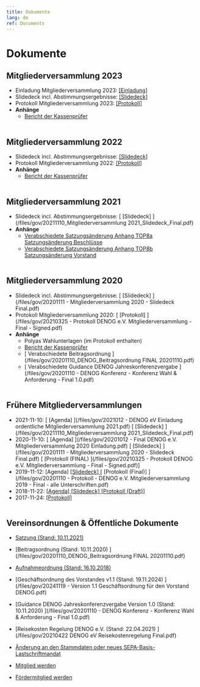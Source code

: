 ```yaml
---
title: Dokumente
lang: de
ref: Documents
---
```


# Dokumente

## Mitgliederversammlung 2023
- Einladung Mitgliederversammlung 2023: [ [Einladung] ](/files/gov/20231025_DENOGeV_Einladung_Mitgliederversammlung_2023.pdf)
- Slidedeck incl. Abstimmungsergebnisse: [ [Slidedeck] ](/files/gov/Mitgliederversammlung_2023-Slidedeck.pdf)
- Protokoll Mitgliederversammlung 2023: [ [Protokoll] ](/files/gov/20231123_Protokoll_Mitgliederversammlung_DENOG_e_V_2023_final.pdf)
- <b>Anhänge</b>
  - [ Bericht der Kassenprüfer ](/files/gov/Kassenpruefung_DENOG_2022_signed.pdf)
<br><br>


## Mitgliederversammlung 2022
- Slidedeck incl. Abstimmungsergebnisse: [ [Slidedeck] ](/files/gov/20221116_DENOGev_Mitgliederversammlung_2022.pdf)
- Protokoll Mitgliederversammlung 2022: [ [Protokoll] ](/files/gov/20230110_Protokoll_Mitgliederversammlung_DENOG_e_V_2022_final.pdf)
- <b>Anhänge</b>
  - [ Bericht der Kassenprüfer ](/files/gov/20221113_Anlage_2_Kassenpruefung_DENOG_2021.pdf)
<br><br>


## Mitgliederversammlung 2021
- Slidedeck incl. Abstimmungsergebnisse: [ [Slidedeck] ](/files/gov/20211110_Mitgliederversammlung 2021_Slidedeck_Final.pdf)
- <b>Anhänge</b>
  - [ Verabschiedete Satzungsänderung Anhang TOP8a Satzungsänderung Beschlüsse ](https://docs.google.com/document/d/1C8jYrVtGomAvtExQz_BhBSUPUuzi5kHPB3Oscxy8JZ8/edit?usp=sharing)
  - [ Verabschiedete Satzungsänderung Anhang TOP8b Satzungsänderung Vorstand ](https://docs.google.com/document/d/1_RSq8Ebe6ouqkY7IWiOkSMgN4THPnaVqIzU5FsMAYRY/edit?usp=sharing)
<br><br>


## Mitgliederversammlung 2020
- Slidedeck incl. Abstimmungsergebnisse: [ [Slidedeck] ](/files/gov/20201111 - Mitgliederversammlung 2020 - Slidedeck Final.pdf)
- Protokoll Mitgliederversammlung 2020: [ [Protokoll] ](/files/gov/20210325 - Protokoll DENOG e.V. Mitgliederversammlung - Final - Signed.pdf)
- <b>Anhänge</b>
  -  Polyas Wahlunterlagen (im Protokoll enthalten)
  - [ Bericht der Kassenprüfer ](/files/gov/20201110_Kassenprüfung_DENOG_2019_signed.pdf)
  - [ Verabschiedete Beitragsordnung ](/files/gov/20201110_DENOG_Beitragsordnung FINAL 20201110.pdf)
  - [ Verabschiedete Guidance DENOG Jahreskonferenzvergabe ](/files/gov/20201110 - DENOG Konferenz - Konferenz Wahl & Anforderung - Final 1.0.pdf)
<br><br>


## Frühere Mitgliederversammlungen
- 2021-11-10:  [ [Agenda] ](/files/gov/2021012 - DENOG eV Einladung ordentliche Mitgliederversammlung 2021.pdf) [ [Slidedeck] ](/files/gov/20211110_Mitgliederversammlung 2021_Slidedeck_Final.pdf)
- 2020-11-10:  [ [Agenda] ](/files/gov/20201012 - Final DENOG e.V. Mitgliederversammlung 2020 Einladung.pdf) [ [Slidedeck] ](/files/gov/20201111 - Mitgliederversammlung 2020 - Slidedeck Final.pdf) [ [Protokoll (FINAL) ](/files/gov/20210325 - Protokoll DENOG e.V. Mitgliederversammlung - Final - Signed.pdf)]
- 2019-11-12:   [Agenda]  [ [Slidedeck] ](/files/gov/20191112_Slidedeck_Mitgliederversammlung2019_Final.pdf) [ [Protokoll (Final)] ](/files/gov/20201110 - Protokoll - DENOG e.V. Mitgliederversammlung 2019 - Final - alle Unterschriften.pdf)
- 2018-11-22:  [ [Agenda] ](/files/gov/20181122_Agenda_Mitgliederversammlung2018_Final.pdf) [ [Slidedeck] ](/files/gov/20181122_Slidedeck_Mitgliederversammlung2018_Final.pdf) [ [Protokoll (Draft)] ](/files/gov/20190512_Protokoll_DENOG_MV_2018_Final.pdf)
- 2017-11-24:  [ [Protokoll] ](/files/gov/20171124_Gruendungsprotokoll.pdf)
<br><br>


## Vereinsordnungen & Öffentliche Dokumente
- [Satzung (Stand: 10.11.2021) ](/files/verein/20211011_DENOGev_Satzung_1-1_FINAL.pdf)
- [Beitragsordnung (Stand: 10.11.2020) ](/files/gov/20201110_DENOG_Beitragsordnung FINAL 20201110.pdf)
- [Aufnahmeordnung (Stand: 16.10.2018) ](/files/gov/20181015_Version1-0-Aufnahmeordnung-DENOG-e-V.pdf)<br>

- [Geschäftsordnung des Vorstandes v1.1 (Stand: 19.11.2024) ](/files/gov/20241119 - Version 1.1 Geschäftsordnung für den Vorstand DENOG.pdf)
- [Guidance DENOG Jahreskonferenzvergabe Version 1.0 (Stand: 10.11.2020) ](/files/gov/20201110 - DENOG Konferenz - Konferenz Wahl & Anforderung - Final 1.0.pdf)
- [Reisekosten Regelung DENOG e.V. (Stand: 22.04.2021) ](/files/gov/20210422 DENOG eV Reisekostenregelung Final.pdf)
- [Änderung an den Stammdaten oder neues SEPA-Basis-Lastschriftmandat ](/files/verein/Aenderungen_Mitglied_v04_20240108.pdf)

- [Mitglied werden ](/de/governance/become_member.html)
- [Fördermitglied werden ](/de/governance/become_sustaining_member.html)
